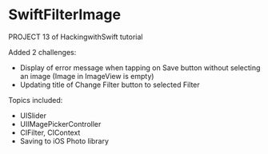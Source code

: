 # SwiftFilterImage

PROJECT 13 of HackingwithSwift tutorial

Added 2 challenges:
- Display of error message when tapping on Save button without selecting an image (Image in ImageView is empty)
- Updating title of Change Filter button to selected Filter

Topics included:
- UISlider
- UIIMagePickerController
- CIFilter, CIContext
- Saving to iOS Photo library
